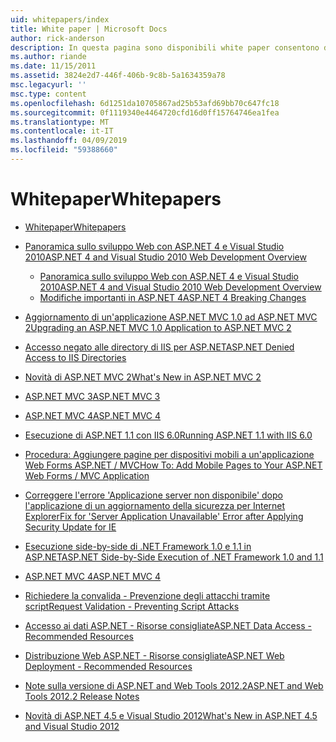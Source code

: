 ```yaml
---
uid: whitepapers/index
title: White paper | Microsoft Docs
author: rick-anderson
description: In questa pagina sono disponibili white paper consentono di installare e configurare ASP.NET di supporto per la scrittura di applicazioni ASP.NET sicure, veloci e flessibili.
ms.author: riande
ms.date: 11/15/2011
ms.assetid: 3824e2d7-446f-406b-9c8b-5a1634359a78
msc.legacyurl: ''
msc.type: content
ms.openlocfilehash: 6d1251da10705867ad25b53afd69bb70c647fc18
ms.sourcegitcommit: 0f1119340e4464720cfd16d0ff15764746ea1fea
ms.translationtype: MT
ms.contentlocale: it-IT
ms.lasthandoff: 04/09/2019
ms.locfileid: "59388660"
---
```

# <a name="whitepapers"></a><span data-ttu-id="b07d8-103">Whitepaper</span><span class="sxs-lookup"><span data-stu-id="b07d8-103">Whitepapers</span></span>

- [<span data-ttu-id="b07d8-104">Whitepaper</span><span class="sxs-lookup"><span data-stu-id="b07d8-104">Whitepapers</span></span>](overview.md)
- [<span data-ttu-id="b07d8-105">Panoramica sullo sviluppo Web con ASP.NET 4 e Visual Studio 2010</span><span class="sxs-lookup"><span data-stu-id="b07d8-105">ASP.NET 4 and Visual Studio 2010 Web Development Overview</span></span>](aspnet4/index.md)

    - [<span data-ttu-id="b07d8-106">Panoramica sullo sviluppo Web con ASP.NET 4 e Visual Studio 2010</span><span class="sxs-lookup"><span data-stu-id="b07d8-106">ASP.NET 4 and Visual Studio 2010 Web Development Overview</span></span>](aspnet4/overview.md)
    - [<span data-ttu-id="b07d8-107">Modifiche importanti in ASP.NET 4</span><span class="sxs-lookup"><span data-stu-id="b07d8-107">ASP.NET 4 Breaking Changes</span></span>](aspnet4/breaking-changes.md)
- [<span data-ttu-id="b07d8-108">Aggiornamento di un'applicazione ASP.NET MVC 1.0 ad ASP.NET MVC 2</span><span class="sxs-lookup"><span data-stu-id="b07d8-108">Upgrading an ASP.NET MVC 1.0 Application to ASP.NET MVC 2</span></span>](aspnet-mvc2-upgrade-notes.md)
- [<span data-ttu-id="b07d8-109">Accesso negato alle directory di IIS per ASP.NET</span><span class="sxs-lookup"><span data-stu-id="b07d8-109">ASP.NET Denied Access to IIS Directories</span></span>](denied-access-to-iis-directories.md)
- [<span data-ttu-id="b07d8-110">Novità di ASP.NET MVC 2</span><span class="sxs-lookup"><span data-stu-id="b07d8-110">What's New in ASP.NET MVC 2</span></span>](what-is-new-in-aspnet-mvc.md)
- [<span data-ttu-id="b07d8-111">ASP.NET MVC 3</span><span class="sxs-lookup"><span data-stu-id="b07d8-111">ASP.NET MVC 3</span></span>](mvc3-release-notes.md)
- [<span data-ttu-id="b07d8-112">ASP.NET MVC 4</span><span class="sxs-lookup"><span data-stu-id="b07d8-112">ASP.NET MVC 4</span></span>](mvc4-beta-release-notes.md)
- [<span data-ttu-id="b07d8-113">Esecuzione di ASP.NET 1.1 con IIS 6.0</span><span class="sxs-lookup"><span data-stu-id="b07d8-113">Running ASP.NET 1.1 with IIS 6.0</span></span>](aspnet-and-iis6.md)
- [<span data-ttu-id="b07d8-114">Procedura: Aggiungere pagine per dispositivi mobili a un'applicazione Web Forms ASP.NET / MVC</span><span class="sxs-lookup"><span data-stu-id="b07d8-114">How To: Add Mobile Pages to Your ASP.NET Web Forms / MVC Application</span></span>](add-mobile-pages-to-your-aspnet-web-forms-mvc-application.md)
- [<span data-ttu-id="b07d8-115">Correggere l'errore 'Applicazione server non disponibile' dopo l'applicazione di un aggiornamento della sicurezza per Internet Explorer</span><span class="sxs-lookup"><span data-stu-id="b07d8-115">Fix for 'Server Application Unavailable' Error after Applying Security Update for IE</span></span>](ms03-32-issue.md)
- [<span data-ttu-id="b07d8-116">Esecuzione side-by-side di .NET Framework 1.0 e 1.1 in ASP.NET</span><span class="sxs-lookup"><span data-stu-id="b07d8-116">ASP.NET Side-by-Side Execution of .NET Framework 1.0 and 1.1</span></span>](side-by-side-with-10.md)
- [<span data-ttu-id="b07d8-117">ASP.NET MVC 4</span><span class="sxs-lookup"><span data-stu-id="b07d8-117">ASP.NET MVC 4</span></span>](mvc4-release-notes.md)
- [<span data-ttu-id="b07d8-118">Richiedere la convalida - Prevenzione degli attacchi tramite script</span><span class="sxs-lookup"><span data-stu-id="b07d8-118">Request Validation - Preventing Script Attacks</span></span>](request-validation.md)
- [<span data-ttu-id="b07d8-119">Accesso ai dati ASP.NET - Risorse consigliate</span><span class="sxs-lookup"><span data-stu-id="b07d8-119">ASP.NET Data Access - Recommended Resources</span></span>](aspnet-data-access-content-map.md)
- [<span data-ttu-id="b07d8-120">Distribuzione Web ASP.NET - Risorse consigliate</span><span class="sxs-lookup"><span data-stu-id="b07d8-120">ASP.NET Web Deployment - Recommended Resources</span></span>](aspnet-web-deployment-content-map.md)
- [<span data-ttu-id="b07d8-121">Note sulla versione di ASP.NET and Web Tools 2012.2</span><span class="sxs-lookup"><span data-stu-id="b07d8-121">ASP.NET and Web Tools 2012.2 Release Notes</span></span>](aspnet-and-web-tools-20122-release-notes.md)
- [<span data-ttu-id="b07d8-122">Novità di ASP.NET 4.5 e Visual Studio 2012</span><span class="sxs-lookup"><span data-stu-id="b07d8-122">What's New in ASP.NET 4.5 and Visual Studio 2012</span></span>](whats-new-in-aspnet-45-and-visual-studio-2012.md)
